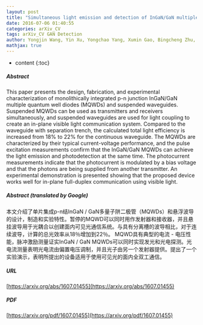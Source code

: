 ```yaml
---
layout: post
title: "Simultaneous light emission and detection of InGaN/GaN multiple quantum well diodes for in-plane visible light communication on a chip"
date: 2016-07-06 01:40:55
categories: arXiv_CV
tags: arXiv_CV GAN Detection
author: Yongjin Wang, Yin Xu, Yongchao Yang, Xumin Gao, Bingcheng Zhu, Wei Cai, Jialei Yuan, Rong Zhang, Hongbo Zhu
mathjax: true
---
```


* content
{:toc}

##### Abstract
This paper presents the design, fabrication, and experimental characterization of monolithically integrated p-n junction InGaN/GaN multiple quantum well diodes (MQWDs) and suspended waveguides. Suspended MQWDs can be used as transmitters and receivers simultaneously, and suspended waveguides are used for light coupling to create an in-plane visible light communication system. Compared to the waveguide with separation trench, the calculated total light efficiency is increased from 18% to 22% for the continuous waveguide. The MQWDs are characterized by their typical current-voltage performance, and the pulse excitation measurements confirm that the InGaN/GaN MQWDs can achieve the light emission and photodetection at the same time. The photocurrent measurements indicate that the photocurrent is modulated by a bias voltage and that the photons are being supplied from another transmitter. An experimental demonstration is presented showing that the proposed device works well for in-plane full-duplex communication using visible light.

##### Abstract (translated by Google)
本文介绍了单片集成p-n结InGaN / GaN多量子阱二极管（MQWDs）和悬浮波导的设计，制造和实验特性。暂停的MQWD可以同时用作发射器和接收器，并且悬挂波导用于光耦合以创建面内可见光通信系统。与具有分离槽的波导相比，对于连续波导，计算的总光效率从18％增加到22％。 MQWD具有典型的电流 - 电压性能，脉冲激励测量证实InGaN / GaN MQWDs可以同时实现发光和光电探测。光电流测量表明光电流由偏置电压调制，并且光子由另一个发射器提供。提出了一个实验演示，表明所提出的设备适用于使用可见光的面内全双工通信。

##### URL
[https://arxiv.org/abs/1607.01455](https://arxiv.org/abs/1607.01455)

##### PDF
[https://arxiv.org/pdf/1607.01455](https://arxiv.org/pdf/1607.01455)

